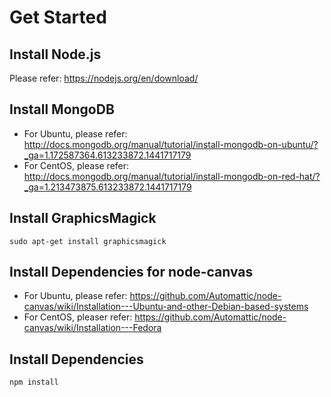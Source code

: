# Get Started
## Install Node.js
Please refer:
https://nodejs.org/en/download/

## Install MongoDB
* For Ubuntu, please refer:
http://docs.mongodb.org/manual/tutorial/install-mongodb-on-ubuntu/?_ga=1.172587364.613233872.1441717179
* For CentOS, please refer:
http://docs.mongodb.org/manual/tutorial/install-mongodb-on-red-hat/?_ga=1.213473875.613233872.1441717179

## Install GraphicsMagick
```
sudo apt-get install graphicsmagick
```
## Install Dependencies for node-canvas
* For Ubuntu, please refer:
https://github.com/Automattic/node-canvas/wiki/Installation---Ubuntu-and-other-Debian-based-systems
* For CentOS, pleaser refer:
https://github.com/Automattic/node-canvas/wiki/Installation---Fedora

## Install Dependencies
```
npm install
```
